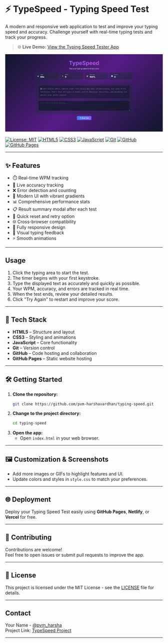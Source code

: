 # ⚡ TypeSpeed - Typing Speed Test

A modern and responsive web application to test and improve your typing speed and accuracy. Challenge yourself with real-time typing tests and track your progress.

> 🌐 **Live Demo:** [View the Typing Speed Tester App](https://pvm-harshavardhan.github.io/typing-speed-tester/)

![App Screenshot](/project_screenshot.png)

[![License: MIT](https://img.shields.io/badge/License-MIT-yellow.svg)](LICENSE)
[![HTML5](https://img.shields.io/badge/HTML5-E34F26?logo=html5&logoColor=white)](https://developer.mozilla.org/en-US/docs/Web/HTML)
[![CSS3](https://img.shields.io/badge/CSS3-1572B6?logo=css3&logoColor=white)](https://developer.mozilla.org/en-US/docs/Web/CSS)
[![JavaScript](https://img.shields.io/badge/JavaScript-F7DF1E?logo=javascript&logoColor=black)](https://developer.mozilla.org/en-US/docs/Web/JavaScript)
[![Git](https://img.shields.io/badge/Git-F05032?logo=git&logoColor=white)](https://git-scm.com/)
[![GitHub](https://img.shields.io/badge/GitHub-181717?logo=github&logoColor=white)](https://github.com/)
[![GitHub Pages](https://img.shields.io/badge/GitHub_Pages-121013?logo=github&logoColor=white)](https://pages.github.com/)

---

## ✨ Features

- ⏱️ Real-time WPM tracking  
- 🎯 Live accuracy tracking  
- ❌ Error detection and counting  
- 🎨 Modern UI with vibrant gradients  
- 📊 Comprehensive performance stats  
- 📋 Result summary modal after each test  
- 🔁 Quick reset and retry option  
- 🌐 Cross-browser compatibility  
- 📱 Fully responsive design  
- 🌈 Visual typing feedback  
- ⚡ Smooth animations  

---

## Usage

1. Click the typing area to start the test.  
2. The timer begins with your first keystroke.  
3. Type the displayed text as accurately and quickly as possible.  
4. Your WPM, accuracy, and errors are tracked in real time.  
5. When the test ends, review your detailed results.  
6. Click "Try Again" to restart and improve your score. 

---

## 🚀 Tech Stack

- **HTML5** – Structure and layout
- **CSS3** – Styling and animations
- **JavaScript** – Core functionality
- **Git** – Version control
- **GitHub** – Code hosting and collaboration
- **GitHub Pages** – Static website hosting

---

## 🛠️ Getting Started

1. **Clone the repository:**
   ```bash
   git clone https://github.com/pvm-harshavardhan/typing-speed.git
   ```
2. **Change to the project directory:**
   ```bash
   cd typing-speed
   ```
3. **Open the app:**
   - Open `index.html` in your web browser.

---

## 🖼️ Customization & Screenshots

- Add more images or GIFs to highlight features and UI.
- Update colors and styles in `style.css` to match your preferences.

---

## 🌐 Deployment

Deploy your Typing Speed Test easily using **GitHub Pages**, **Netlify**, or **Vercel** for free.

---

## 🤝 Contributing

Contributions are welcome!  
Feel free to open issues or submit pull requests to improve the app.

---

## 📄 License

This project is licensed under the MIT License - see the [LICENSE](LICENSE) file for details.

---

## Contact

Your Name - [@pvm_harsha](https://x.com/pvm_harsha)  
Project Link: [TypeSpeed Project](https://github.com/pvm-harshavardhan/typing-speed-tester)

---
